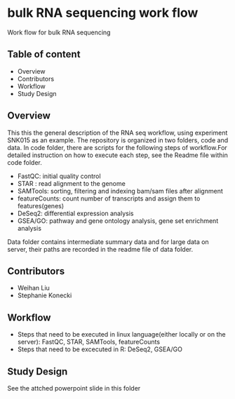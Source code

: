 # bulk RNA sequencing work flow

Work flow for bulk RNA sequencing

## Table of content
* Overview
* Contributors
* Workflow
* Study Design

## Overview
This this the general description of the RNA seq workflow, using experiment SNK015 as an example. The repository is organized in two folders, code and data. In code folder, there are scripts for the following steps of workflow.For detailed instruction on how to execute each step, see the Readme file within code folder.
* FastQC: initial quality control
* STAR : read alignment to the genome
* SAMTools: sorting, filtering and indexing bam/sam files after alignment
* featureCounts: count number of transcripts and assign them to features(genes)
* DeSeq2: differential expression analysis
* GSEA/GO: pathway and gene ontology analysis, gene set enrichment analysis

Data folder contains intermediate summary data and for large data on server, their paths are recorded in the readme file of data folder.


## Contributors
* Weihan Liu
* Stephanie Konecki

## Workflow
* Steps that need to be executed in linux language(either locally or on the server): FastQC, STAR, SAMTools, featureCounts
* Steps that need to be excecuted in R: DeSeq2, GSEA/GO

## Study Design
See the attched powerpoint slide in this folder

